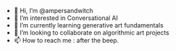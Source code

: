 - 👋 Hi, I’m @ampersandwitch
- 👀 I’m interested in Conversational AI
- 🌱 I’m currently learning generative art fundamentals
- 💞️ I’m looking to collaborate on algorithmic art projects
- 📫 How to reach me : after the beep.

<!---
ampersandwitch/ampersandwitch is a ✨ special ✨ repository because its `README.md` (this file) appears on your GitHub profile.
You can click the Preview link to take a look at your changes.
--->
